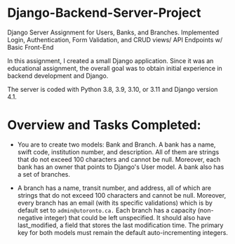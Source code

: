 # Django-Backend-Server-Project
Django Server Assignment for Users, Banks, and Branches. Implemented Login, Authentication, Form Validation, and CRUD views/ API Endpoints w/ Basic Front-End

In this assignment, I created a small Django application. Since it was an educational assignment, the overall goal was to obtain initial experience in backend development and Django.

The server is coded with Python 3.8, 3.9, 3.10, or 3.11 and Django version 4.1.

# Overview and Tasks Completed:
- You are to create two models: Bank and Branch. A bank has a name, swift code, institution number, and description. All of them are strings that do not exceed 100 characters and cannot be null. Moreover, each bank has an owner that points to Django's User model. A bank also has a set of branches.

- A branch has a name, transit number, and address, all of which are strings that do not exceed 100 characters and cannot be null. Moreover, every branch has an email (with its specific validations) which is by default set to ```admin@utoronto.ca.``` Each branch has a capacity (non-negative integer) that could be left unspecified. It should also have last_modified, a field that stores the last modification time. The primary key for both models must remain the default auto-incrementing integers.

